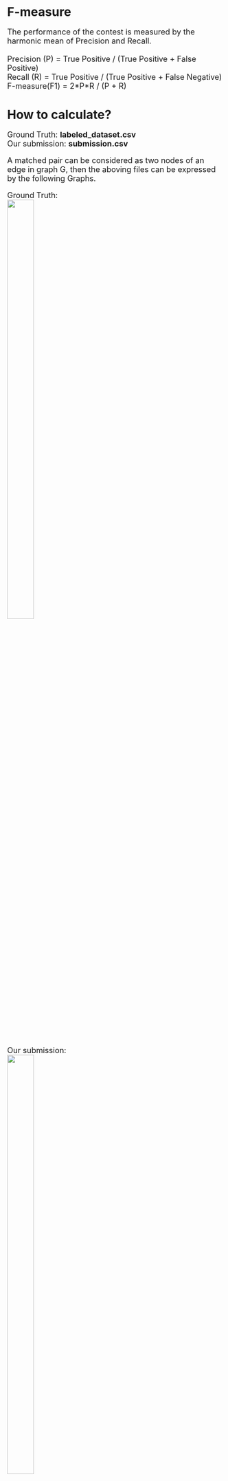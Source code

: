 # F-measure
<font size = 4> 
The performance of the contest is measured by the harmonic mean of Precision and Recall.<br><br>
Precision (P) = True Positive / (True Positive + False Positive)<br>
Recall (R) = True Positive / (True Positive + False Negative)<br>
F-measure(F1) = 2*P*R / (P + R)
</font>

# How to calculate?
<font size = 4>
Ground Truth:   <b>labeled_dataset.csv</b><br>
Our submission: <b>submission.csv</b>

A matched pair can be considered as two nodes of an edge in graph G, then the aboving files can be expressed by the following Graphs.

Ground Truth:<br>
<img src="https://pic.downk.cc/item/5e42764b2fb38b8c3ca0b7f3.png" width=35% height=50%>

Our submission:<br>
<img src="https://pic.downk.cc/item/5e4277502fb38b8c3ca0dc1b.png" width=35% height=50%>

Calculation:<br>
<img src="https://pic.downk.cc/item/5e4277b22fb38b8c3ca0e8e1.png"  width=70% height=50%>
</font>